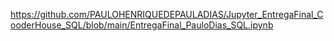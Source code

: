 https://github.com/PAULOHENRIQUEDEPAULADIAS/Jupyter_EntregaFinal_CooderHouse_SQL/blob/main/EntregaFinal_PauloDias_SQL.ipynb
